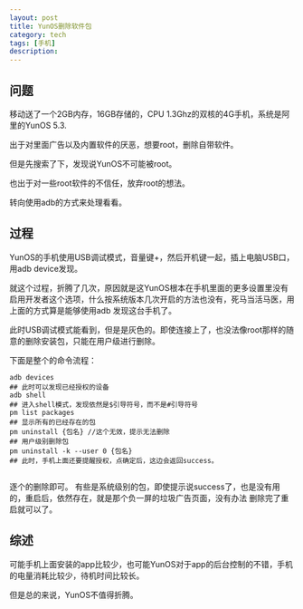 ```yaml
---
layout: post
title: YunOS删除软件包
category: tech
tags: [手机]
description: 
---
```




## 问题

移动送了一个2GB内存，16GB存储的，CPU 1.3Ghz的双核的4G手机，系统是阿里的YunOS 5.3.

出于对里面广告以及内置软件的厌恶，想要root，删除自带软件。

但是先搜索了下，发现说YunOS不可能被root。

也出于对一些root软件的不信任，放弃root的想法。

转向使用adb的方式来处理看看。

## 过程

YunOS的手机使用USB调试模式，音量键+，然后开机键一起，插上电脑USB口，用adb device发现。

就这个过程，折腾了几次，原因就是这YunOS根本在手机里面的更多设置里没有启用开发者这个选项，什么按系统版本几次开启的方法也没有，死马当活马医，用上面的方式算是能够使用adb 发现这台手机了。

此时USB调试模式能看到，但是是灰色的。即使连接上了，也没法像root那样的随意的删除安装包，只能在用户级进行删除。

下面是整个的命令流程：

```shell
adb devices
## 此时可以发现已经授权的设备
adb shell
## 进入shell模式，发现依然是$引导符号，而不是#引导符号
pm list packages 
## 显示所有的已经存在的包
pm uninstall {包名} //这个无效，提示无法删除
## 用户级别删除包
pm uninstall -k --user 0 {包名}
## 此时，手机上面还要提醒授权，点确定后，这边会返回success。


```

逐个的删除即可。
有些是系统级别的包，即使提示说success了，也是没有用的，重启后，依然存在，就是那个负一屏的垃圾广告页面，没有办法 
删除完了重启就可以了。

## 综述

可能手机上面安装的app比较少，也可能YunOS对于app的后台控制的不错，手机的电量消耗比较少，待机时间比较长。

但是总的来说，YunOS不值得折腾。

